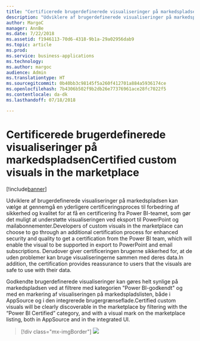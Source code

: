 ```yaml
---
title: "Certificerede brugerdefinerede visualiseringer på markedspladsen"
description: "Udviklere af brugerdefinerede visualiseringer på markedspladsen kan vælge at gennemgå en yderligere certificeringsproces til forbedring af sikkerhed og kvalitet for at få en certificering fra Power BI-teamet, som gør det muligt at understøtte visualiseringen ved eksport til PowerPoint og mailabonnementer."
author: MargoC
manager: AnnBe
ms.date: 7/22/2018
ms.assetid: f1946113-70d6-4318-9b1a-29a02956dab9
ms.topic: article
ms.prod: 
ms.service: business-applications
ms.technology: 
ms.author: margoc
audience: Admin
ms.translationtype: HT
ms.sourcegitcommit: 0b40bb3c98145f5a260f412701a884a5936174ce
ms.openlocfilehash: 7b4306b502f9b2db26e77376961ace28fc7022f5
ms.contentlocale: da-dk
ms.lasthandoff: 07/18/2018

---
```

# <a name="certified-custom-visuals-in-the-marketplace"></a><span data-ttu-id="fb33f-103">Certificerede brugerdefinerede visualiseringer på markedspladsen</span><span class="sxs-lookup"><span data-stu-id="fb33f-103">Certified custom visuals in the marketplace</span></span>

[!include[banner](../../../includes/banner.md)]

<span data-ttu-id="fb33f-104">Udviklere af brugerdefinerede visualiseringer på markedspladsen kan vælge at gennemgå en yderligere certificeringsproces til forbedring af sikkerhed og kvalitet for at få en certificering fra Power BI-teamet, som gør det muligt at understøtte visualiseringen ved eksport til PowerPoint og mailabonnementer.</span><span class="sxs-lookup"><span data-stu-id="fb33f-104">Developers of custom visuals in the marketplace can choose to go through an additional certification process for enhanced security and quality to get a certification from the Power BI team, which will enable the visual to be supported in export to PowerPoint and email subscriptions.</span></span> <span data-ttu-id="fb33f-105">Derudover giver certificeringen brugerne sikkerhed for, at de uden problemer kan bruge visualiseringerne sammen med deres data.</span><span class="sxs-lookup"><span data-stu-id="fb33f-105">In addition, the certification provides reassurance to users that the visuals are safe to use with their data.</span></span>

<span data-ttu-id="fb33f-106">Godkendte brugerdefinerede visualiseringer kan gøres helt synlige på markedspladsen ved at filtrere med kategorien "Power BI-godkendt" og med en markering af visualiseringen på markedspladslisten, både i AppSource og i den integrerede brugergrænseflade.</span><span class="sxs-lookup"><span data-stu-id="fb33f-106">Certified custom visuals will be clearly discoverable in the marketplace by filtering with the “Power BI Certified” category, and with a visual mark on the marketplace listing, both in AppSource and in the integrated UI.</span></span>

> [!div class="mx-imgBorder"]
> ![](media/certified-custom-visuals-marketplace-1.png)


